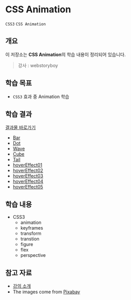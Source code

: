 # CSS Animation

`CSS3` `CSS Animation`

## 개요

이 저장소는 **CSS Animation**의 학습 내용이 정리되어 있습니다.

> 강사 : webstoryboy

## 학습 목표
- `CSS3` 효과 중 Animation 학습

## 학습 결과
[결과물 바로가기](https://hwahyeon.github.io/class-wb-cssani)
- [Bar](https://hwahyeon.github.io/class-wb-cssani/CSSanime01.html)
- [Dot](https://hwahyeon.github.io/class-wb-cssani/CSSanime02.html)
- [Wave](https://hwahyeon.github.io/class-wb-cssani/CSSanime03.html)
- [Cube](https://hwahyeon.github.io/class-wb-cssani/CSSanime04.html)
- [Tail](https://hwahyeon.github.io/class-wb-cssani/CSSanime05.html)
- [hoverEffect01](https://hwahyeon.github.io/class-wb-cssani/CSSanime06.html)
- [hoverEffect02](https://hwahyeon.github.io/class-wb-cssani/CSSanime07.html)
- [hoverEffect03](https://hwahyeon.github.io/class-wb-cssani/CSSanime08.html)
- [hoverEffect04](https://hwahyeon.github.io/class-wb-cssani/CSSanime09.html)
- [hoverEffect05](https://hwahyeon.github.io/class-wb-cssani/CSSanime10.html)

## 학습 내용
- CSS3
    - animation
    - keyframes
    - transform
    - transtion
    - figure
    - flex
    - perspective



## 참고 자료
- [강의 소개](https://www.youtube.com/playlist?list=PL4UVBBIc6giJS1MPfte_ay0FjXw_pmb_H)
- The images come from [Pixabay](https://pixabay.com/)
